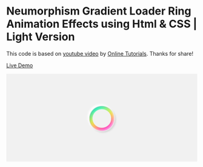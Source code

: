 # Neumorphism Gradient Loader Ring Animation Effects using Html & CSS | Light Version

This code is based on [youtube video](https://www.youtube.com/watch?v=5mmoodDWDHQ) by [Online Tutorials](https://www.youtube.com/channel/UCbwXnUipZsLfUckBPsC7Jog). Thanks for share!

[Live Demo](https://yangshun.win/Learn-To-Use/Front-End/CSS-Effect/2020/09/16NeumorphismGradientLoaderRingAnimationEffects/index.html)

![](effect.png)